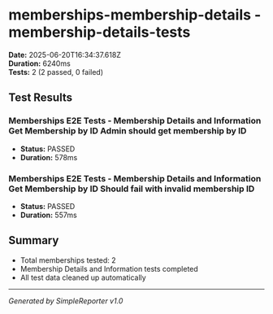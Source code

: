 # memberships-membership-details - membership-details-tests

**Date:** 2025-06-20T16:34:37.618Z  
**Duration:** 6240ms  
**Tests:** 2 (2 passed, 0 failed)

## Test Results


### Memberships E2E Tests - Membership Details and Information Get Membership by ID Admin should get membership by ID
- **Status:** PASSED
- **Duration:** 578ms



### Memberships E2E Tests - Membership Details and Information Get Membership by ID Should fail with invalid membership ID
- **Status:** PASSED
- **Duration:** 557ms



## Summary

- Total memberships tested: 2
- Membership Details and Information tests completed
- All test data cleaned up automatically

---
*Generated by SimpleReporter v1.0*
